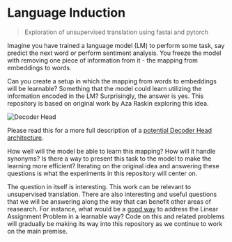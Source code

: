 <!--

#################################################
### THIS FILE WAS AUTOGENERATED! DO NOT EDIT! ###
#################################################
# file to edit: 99_index.ipynb
# command to build the docs after a change: nbdev_build_docs

-->

# Language Induction

> Exploration of unsupervised translation using fastai and pytorch


Imagine you have trained a language model (LM) to perform some task, say predict the next word or perform sentiment analysis. You freeze the model with removing one piece of information from it - the mapping from embeddings to words.

Can you create a setup in which the mapping from words to embeddings will be learnable? Something that the model could learn utilizing the information encoded in the LM? Surprisingly, the answer is yes. This repository is based on original work by Aza Raskin exploring this idea.

![Decoder Head](https:/files.nuclino.com/files/d6fa05cd-3e8f-4bbe-882c-5a7560d3a06b/c69e3627-d16f-41ce-98e8-5341081201b5.png?token=eyJhbGciOiJIUzI1NiIsInR5cCI6IkpXVCJ9.eyJzdWIiOiJkNmZhMDVjZC0zZThmLTRiYmUtODgyYy01YTc1NjBkM2EwNmIiLCJwdXJwb3NlIjoiZ2V0LWZpbGUiLCJleHAiOjE1NzUwNzg5MDcsImlhdCI6MTU3NTA3NTMwN30.lEtc8pcKJ5EYIHNXNBt3j-iYjknIrLf_l1pHOf0lZX4&preview=l)

Please read this for a more full description of a [potential Decoder Head architecture](https://share.nuclino.com/p/Method-lXZu4iBCQMv1op2Bv8wM4n).

How well will the model be able to learn this mapping? How will it handle synonyms? Is there a way to present this task to the model to make the learning more efficient? Iterating on the original idea and answering these questions is what the experiments in this repository will center on.

The question in itself is interesting. This work can be relevant to unsupervised translation. There are also interesting and useful questions that we will be answering along the way that can benefit other areas of reasearch. For instance, what would be a [good way](https://arxiv.org/abs/1901.08624) to address the Linear Assignment Problem in a learnable way? Code on this and related problems will gradually be making its way into this repository as we continue to work on the main premise.

